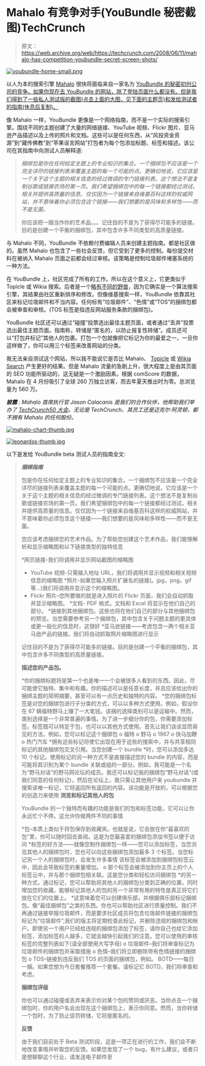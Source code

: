 # Mahalo 有竞争对手(YouBundle 秘密截图)TechCrunch

> 原文：<https://web.archive.org/web/https://techcrunch.com/2008/06/11/mahalo-has-competition-youbundle-secret-screen-shots/>

[![youbundle-home-small.png](img/f9b8aa83b3f07a2ba7f6b5007228ad5b.png)](https://web.archive.org/web/20221006002351/https://beta.techcrunch.com/wp-content/uploads/2008/06/ybhome.png "ybhome.png")

以人为本的搜索引擎 [Mahalo](https://web.archive.org/web/20221006002351/http://www.mahalo.com/) 很快将面临来自一家名为 [YouBundle 的秘密初创公司的竞争。如果你现在去 YouBundle 的网站，除了登陆页面什么都没有。但是我们得到了一些私人测试版的截图(点击上面的大图，见下面的主题页)和发给测试者的指南(休息后复制)。](https://web.archive.org/web/20221006002351/http://www.youbundle.com/)

像 Mahalo 一样，YouBundle 更像是一个网络指南，而不是一个实际的搜索引擎。围绕不同的主题创建了大量的网络链接、YouTube 视频、Flickr 图片、亚马逊产品描述以及上传的照片和文档。这些可以是任何东西，从“风投资金资源”到“藏传佛教”到“苹果谣言网站”打包者为每个包添加标题、标签和描述。该公司在其指南中向测试人员解释道:

> *捆绑包是你在任何给定主题上的专业知识的集合。一个捆绑包不应该是一个完全详尽的链接列表来覆盖主题的每一个可能的点。更确切地说，它应该是一个关于这个主题的相关信息的经过微调的专门链接列表。这个想法不是复制谷歌或链接农场的第一页。我们希望捆绑包中的每一个链接都经过测试，相关并提供高质量的信息。仅仅因为一个链接来自维基百科这样的权威网站，并不意味着你必须包含这个链接——我们想要的是风味和多样性——而不是无菌。*
> 
> 你应该把一捆当作你的艺术品。。。记住目的不是为了获得尽可能多的链接。目的是创建一个平衡的捆绑包，其中包含许多不同类型的高质量链接。

与 Mahalo 不同，YouBundle 不依赖付费编辑人员来创建主题指南。都是社区做的。虽然 Mahalo 也包含了一些社会反馈，但它受到了更多的控制。每份提交材料在被纳入 Mahalo 页面之前都会经过审核。该策略是控制垃圾邮件堵塞系统的一种方法。

在 YouBundle 上，社区完成了所有的工作。所以在这个意义上，它更类似于 Topicle 或 Wikia 搜索。后者是一个[略有不同的野兽](https://web.archive.org/web/20221006002351/http://www.beta.techcrunch.com/2008/06/03/jimmy-wales-wikia-search-finally-doesnt-suck/)，因为它确实是一个算法搜索引擎，其结果由社区重新排序和修改。但像维基搜索一样，YouBundle 依靠其社区来标记垃圾邮件和不当内容。任何标有“垃圾邮件”、“色情”或“TOS”的捆绑包都会被审查和审核。(TOS 标签是指违反网站服务条款的捆绑包)。

YouBundle 社区还可以通过“碰撞”投票选出最佳主题页面，或者通过“丢弃”投票选出最佳主题页面。指南称，转储是“匿名的，以防止报复性转储”。成员还可以“打包并标记”其他人的包裹。打包一个包就像把它标记为你的最爱之一，一旦你这样做了，你可以用三个标签来改善网站的分类。

我无法亲自测试这个网站，所以我不能说它是否比 Mahalo、 [Topicle](https://web.archive.org/web/20221006002351/http://www.topicle.com/) 或 [Wikia Search](https://web.archive.org/web/20221006002351/http://re.search.wikia.com/index.html) 产生更好的结果。但是 Mahalo 流量的急剧上升，很大程度上是由其页面的 SEO 功能所驱动的，这无疑是一个激励因素。根据 comScore 的数据，Mahalo 在 4 月份吸引了全球 260 万独立访客，而去年夏天推出时为零。总浏览量为 560 万。

***披露** : Mahalo 首席执行官 Jason Calacanis 是我们的合作伙伴，他帮助我们举办了 [TechCrunch50 大会](https://web.archive.org/web/20221006002351/http://www.techcrunch50.com/2008/index.php)。无论是 TechCrunch、其员工还是迈克尔·阿灵顿，都不拥有 Mahalo 的任何股份。*

[![mahalo-chart-thumb.jpg](img/82860c804ca42f5d4a12c31409f5b82b.png)](https://web.archive.org/web/20221006002351/https://beta.techcrunch.com/wp-content/uploads/2008/06/mahalo-chart.png)

[![leonardss-thumb.jpg](img/148a26bb07c59db47b1baf1989362d38.png)](https://web.archive.org/web/20221006002351/https://beta.techcrunch.com/wp-content/uploads/2008/06/leonardss.png "leonardss.png")

以下是发给 YouBundle beta 测试人员的指南全文:

> ***捆绑指南***
> 
> 包是你在任何给定主题上的专业知识的集合。一个捆绑包不应该是一个完全详尽的链接列表来覆盖主题的每一个可能的点。更确切地说，它应该是一个关于这个主题的相关信息的经过微调的专门链接列表。这个想法不是复制谷歌或链接农场的第一页。我们希望捆绑包中的每一个链接都经过测试，相关并提供高质量的信息。仅仅因为一个链接来自维基百科这样的权威网站，并不意味着你必须包含这个链接——我们想要的是风味和多样性——而不是无菌。
> 
> 您应该考虑捆绑您的艺术作品。为了帮助您创建这个艺术作品，我们能够解析和显示缩略图和以下链接类型的独特信息
> 
> *网页链接-我们将调用并显示网站截图的缩略图
> * YouTube 视频-只需输入地址 URL，我们将调用并显示视频和相关视频信息的缩略图
> *照片-如果您输入照片扩展名的链接(。jpg，png，gif 等…)我们将调用并显示这个的缩略图。
> * Flickr 照片–您所要做的就是进入照片的 Flickr 页面，我们会自动抓取并显示缩略图。
> *文档- PDF 格式。文档和 Excel 将显示在他们自己的部分。
> *链接到其他捆绑包。这些也将在他们自己的部分与其他捆绑包的预览。当您需要参考另一个捆绑包，其中包含关于问题主题的更具体或更一般化的信息时，这很好
> *亚马逊链接——考虑包含一两个相关亚马逊产品的链接。我们将自动抓取照片缩略图进行显示
> 
> 记住目的不是为了获得尽可能多的链接。目的是创建一个平衡的捆绑包，其中包含许多不同类型的高质量链接。
> 
> **描述您的产品包。**
> 
> *你的捆绑标题将是第一个也是唯一一个会被很多人看到的东西。因此，尽可能使它独特、集中和有趣。你的描述可以是任意长度，并且应该给出你的捆绑主题的简明摘要，甚至可以有一点历史和独特的内容。
> *您的捆绑包标签是对您的捆绑包进行子分类的方式，可以以多种方式使用。例如，假设你在 67 辆福特野马上赚了一大笔钱。该捆的选择类别可以是运输中。然而，类别选择是一个非常普遍的事情。为了进一步细分你的包，你需要添加标签。标签既可以特定于包，也可以以其他方式使用。首先让我们谈谈显而易见的方法。例如，您可以标记这个捆绑包
> o 福特
> o 野马
> o 1967
> o 快马加鞭
> o 热门汽车
> *拥有这些标记将使它出现在用于这些的搜索中，并与共享相同标记的其他捆绑包交叉引用。当您创建一个 bundle
> *时，您可以添加多达 10 个标记。使用标记的另一种方式不是直接描述您的 bundle 的内容，而是可能将其识别为某个 bundle 关联或组的一部分。例如，我可能是一个名为“野马对话”的野马网论坛的成员。我还可以标记我的捆绑包“野马对话”(或我们同意的任何标记)，然后在论坛上，我只需让其他用户来 youbundle 并搜索该唯一标记，它将返回所有返回的内容。该功能是开放的，可以根据您的创造力来使用
>  **浏览和标记其他人的包**
> 
> YouBundle 的一个独特而有趣的功能是我们的包和标签功能，它可以让你永远忙个不停。这允许你做两件不同的事情
> 
> *包–本质上类似于将包保存到收藏夹。也就是说，它会放在你“最喜欢的包”里，你可以随时回去查阅。这是为您最喜爱的捆绑包添加书签以便于访问
> *标签的好方法——就像您制作捆绑包一样——您可以添加标签，当您浏览其他人的捆绑包时，您也可以向这些捆绑包添加最多 3 个标签。当您标记另一个人的捆绑包时，会发生许多事情
> 该标签会被添加到捆绑包标签云中，因此会导致标签的重量增加。
> o 那个标签会被添加到你主页上的个人标签云中，并与那个捆绑包相关联。这是您分类和轻松访问捆绑包
> *的另一种方式，通过标记，您可以帮助将其他人的捆绑包分类到正确的位置，同时增加您的收藏。能够标记其他人的包的另一个非常有用的特性是真正将它们放在它们的位置上。
> *这意味着您可以创建俱乐部，并根据俱乐部标记捆绑包。像“最佳捆绑包”之类的东西。你也可以帮助社区进行质量控制。我们不再通过链接举报垃圾邮件，而是要求社区成员将包含垃圾邮件链接的捆绑包标记为“垃圾邮件”,我们的版主将定期检查此标记，并删除违规的捆绑包和帐户。即使另一个用户已经给违规的捆绑包添加了标签，请你自己也给它添加标签，添加标签的人越多，它就会越快引起我们的注意。您可以使用的审核标签的完整列表如下(请全部使用大写字母)
> o 垃圾邮件–我们将审查标记为垃圾邮件的捆绑包并采取措施
> o 色情–我们将立即删除带有色情链接的捆绑包
> o TOS–链接到违反我们 TOS 的页面的捆绑包，例如。
> BOTD——每日一捆。如果您想为今日套餐推荐一个套餐。请标记它 BOTD，我们将审查和考虑。
> 
> **捆绑包评级**
> 
> 你也可以通过碰撞或丢弃来表示你对某个包的赞同或厌恶。当你点击一个捆绑包时，你的用户名会出现在这个捆绑包上，表示你同意。然而，当你转储一个包时，为了防止惩罚转储，它将是匿名的。
> 
> **反馈**
> 
> 由于我们目前处于 Beta 测试阶段，这是一项正在进行的工作，我们会不断地改变事情并听取您的反馈。如果您发现了一个 bug，有什么建议，或者只是想聊聊这个行业，请发送电子邮件至